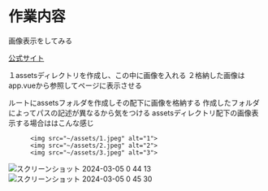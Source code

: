 # 作業内容
画像表示をしてみる

[公式サイト](https://nuxt.com/docs/getting-started/assets)

１assetsディレクトリを作成し、この中に画像を入れる
２格納した画像はapp.vueから参照してページに表示させる


ルートにassetsフォルダを作成しその配下に画像を格納する
作成したフォルダによってパスの記述が異なるから気をつける
 assetsディレクトリ配下の画像表示する場合ははこんな感じ

```
      <img src="~/assets/1.jpeg" alt="1">
      <img src="~/assets/2.jpeg" alt="2">
      <img src="~/assets/3.jpeg" alt="3">
```

 ![スクリーンショット 2024-03-05 0 44 13](https://github.com/kb8864/Study-Notes/assets/128299525/0a947adf-a262-4d97-9931-a17274bf7afc)
![スクリーンショット 2024-03-05 0 45 30](https://github.com/kb8864/Study-Notes/assets/128299525/5ef42b40-ab6d-4b16-a3e1-787f52b454a0)

